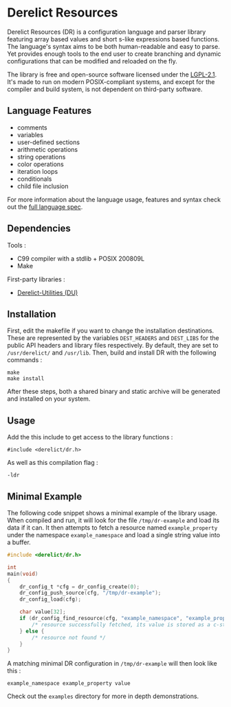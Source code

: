 Derelict Resources
==================

Derelict Resources (DR) is a configuration language and parser library featuring array based values and short s-like expressions based functions. The language's syntax aims to be both human-readable and easy to parse. Yet provides enough tools to the end user to create branching and dynamic configurations that can be modified and reloaded on the fly.

The library is free and open-source software licensed under the [LGPL-2.1](https://www.gnu.org/licenses/old-licenses/lgpl-2.1.html). It's made to run on modern POSIX-compliant systems, and except for the compiler and build system, is not dependent on third-party software.

Language Features
-----------------

- comments
- variables
- user-defined sections
- arithmetic operations
- string operations
- color operations
- iteration loops
- conditionals
- child file inclusion

For more information about the language usage, features and syntax check out the [full language spec](./doc/spec.md).

Dependencies
------------

Tools :

- C99 compiler with a stdlib + POSIX 200809L
- Make

First-party libraries :

- [Derelict-Utilities (DU)](https://codeberg.org/fraawlen/derelict-utilities)

Installation
------------

First, edit the makefile if you want to change the installation destinations. These are represented by the variables `DEST_HEADERS` and `DEST_LIBS` for the public API headers and library files respectively. By default, they are set to `/usr/derelict/` and `/usr/lib`.
Then, build and install DR with the following commands :

```
make
make install
```

After these steps, both a shared binary and static archive will be generated and installed on your system.

Usage
-----

Add the this include to get access to the library functions :
```
#include <derelict/dr.h>
```
As well as this compilation flag :
```
-ldr
```

Minimal Example
-------

The following code snippet shows a minimal example of the library usage. When compiled and run, it will look for the file `/tmp/dr-example` and load its data if it can. It then attempts to fetch a resource named `example_property` under the namespace `example_namespace` and load a single string value into a buffer.

```c
#include <derelict/dr.h>

int
main(void)
{
    dr_config_t *cfg = dr_config_create(0);
    dr_config_push_source(cfg, "/tmp/dr-example");
    dr_config_load(cfg);

    char value[32];
    if (dr_config_find_resource(cfg, "example_namespace", "example_property", val, 1, 32)) {
        /* resource successfully fetched, its value is stored as a c-string in 'val' */
    } else {
        /* resource not found */
    }
}
```

A matching minimal DR configuration in `/tmp/dr-example` will then look like this :

```
example_namespace example_property value
```

Check out the `examples` directory for more in depth demonstrations.
